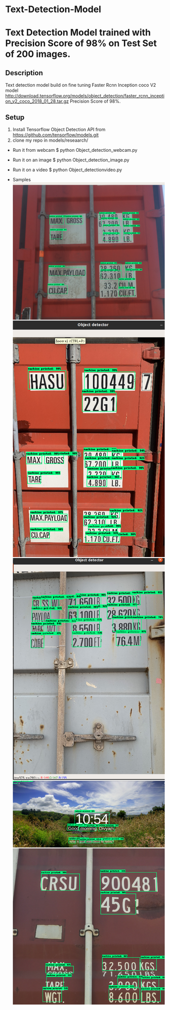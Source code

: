 # Text-Detection-Model
Text Detection Model trained with Precision Score of 98% on Test Set of 200 images. 
===================

## Description
Text detection model build on fine tuning Faster Rcnn Inception coco V2 model  http://download.tensorflow.org/models/object_detection/faster_rcnn_inception_v2_coco_2018_01_28.tar.gz
Precision Score of 98%. 



## Setup
1. Install Tensorflow Object Detection API from https://github.com/tensorflow/models.git
2. clone my repo in models/reseaarch/


- Run it from webcam
$ python Object_detection_webcam.py

- Run it on an image
$ python Object_detection_image.py

- Run it on a video
$ python Object_detectionvideo.py

- Samples 
![alt text](https://github.com/Divyam10/Text-Detection-Model/blob/master/Container%20images/01.png)
![alt text](https://github.com/Divyam10/Text-Detection-Model/blob/master/Container%20images/02.png)
![alt text](https://github.com/Divyam10/Text-Detection-Model/blob/master/Container%20images/03.png)
![alt text](https://github.com/Divyam10/Text-Detection-Model/blob/master/Container%20images/04.png)
![alt text](https://github.com/Divyam10/Text-Detection-Model/blob/master/Container%20images/05.png)




